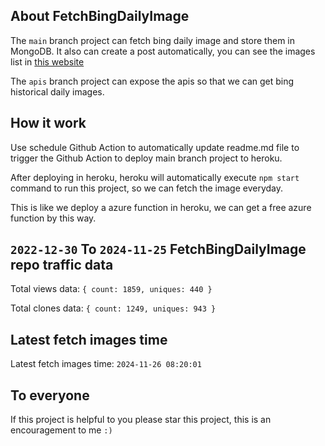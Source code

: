 ## About FetchBingDailyImage

The `main` branch project can fetch bing daily image and store them in MongoDB.
It also can create a post automatically, you can see the images list in [this website](https://oursalbum.netlify.app)

The `apis` branch project can expose the apis so that we can get bing historical daily images.

## How it work

Use schedule Github Action to automatically update readme.md file to trigger the Github Action to deploy main branch project to heroku.

After deploying in heroku, heroku will automatically execute `npm start` command to run this project, so we can fetch the image everyday.

This is like we deploy a azure function in heroku, we can get a free azure function by this way.

## `2022-12-30` To `2024-11-25` FetchBingDailyImage repo traffic data

Total views data: `{ count: 1859, uniques: 440 }`

Total clones data: `{ count: 1249, uniques: 943 }`

## Latest fetch images time

Latest fetch images time: `2024-11-26 08:20:01`

## To everyone

If this project is helpful to you please star this project, this is an encouragement to me `:)`




